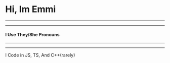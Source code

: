 # Hi, Im Emmi
___________________________________________________________________________________________________________________________________________________________________________________
___________________________________________________________________________________________________________________________________________________________________________________

#### I Use They/She Pronouns
___________________________________________________________________________________________________________________________________________________________________________________
___________________________________________________________________________________________________________________________________________________________________________________
I Code in JS, TS, And C++(rarely)

